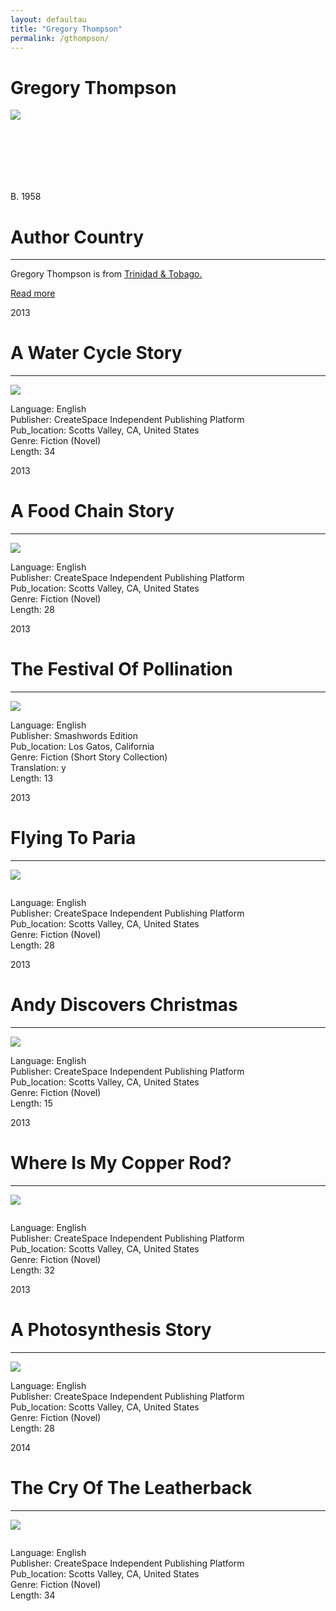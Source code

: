 ```yaml
---
layout: defaultau
title: "Gregory Thompson"
permalink: /gthompson/
---
```


<div class="content">
    <h1>Gregory Thompson</h1>
    <div class="quote">
        <div><img src="https://bocas.wpenginepowered.com/wp-content/uploads/2021/02/0010_Gregory-Thompson.jpg" class="logo"></div>
    </div>
    <div class="timeline">
        <div style="padding-bottom:100px;"></div>
        <div class="block">
            <div class="date right"><p class="right"> B. 1958 </p></div>
            <div class="dot"></div>
            <div class="left first">
            <div class="author_country">
                <h1>Author Country</h1><hr>
        <div class="aclocation">     <p>Gregory Thompson is from <a href="{{ site.baseurl }}/3">Trinidad & Tobago.</a></p> </div>
        <div class="acreadmore">     <a href="#" target="_blank">Read more</a></div>
            </div>
            </div>
        </div>
        <div class="block">
            <div class="date left"><p class="left">2013</p></div>
            <div class="dot"></div>
            <div class="right">
                <h1>A Water Cycle Story</h1><hr>
                <p><img src="https://images-na.ssl-images-amazon.com/images/I/61BeacB+chL._SY498_BO1,204,203,200_.jpg"></p>
 			<p> Language: English <br/>
                Publisher: CreateSpace Independent Publishing Platform <br/>
                Pub_location: Scotts Valley, CA, United States <br/>
                Genre: Fiction (Novel) <br/>
                Length: 34 <br/>                </p>
            </div>
        </div>
        <div class="block">
            <div class="date right"><p class="right">2013</p></div>
            <div class="dot"></div>
            <div class="left">
                <h1>A Food Chain Story</h1><hr>
                <p><img src="https://images-na.ssl-images-amazon.com/images/I/618zM1P8SYL._SY498_BO1,204,203,200_.jpg"></p>
                <p> Language: English <br/>
                Publisher: CreateSpace Independent Publishing Platform <br/>
                Pub_location: Scotts Valley, CA, United States <br/>
                Genre: Fiction (Novel) <br/>
                Length: 28 <br/>                </p>
               </div>
       		   </div>
  <div class="block">
            <div class="date left"><p class="left">2013</p></div>
            <div class="dot"></div>
            <div class="right">
                <h1>The Festival Of Pollination</h1><hr>
                <p><img src="https://images-na.ssl-images-amazon.com/images/I/61FDr7pzdgL._SX218_BO1,204,203,200_QL40_FMwebp_.jpg"></p>
                 <p> Language: English <br/>
                Publisher: Smashwords Edition <br/>
                Pub_location: Los Gatos, California <br/>
                Genre: Fiction (Short Story Collection) <br/>
                 Translation: y <br/>
                Length: 13 <br/>                </p>
               </div>
       		   </div>
   <div class="block">
            <div class="date right"><p class="right">2013</p></div>
            <div class="dot"></div>
            <div class="left">
                <h1>Flying To Paria</h1><hr>
                <p><img src="https://images-na.ssl-images-amazon.com/images/I/51YT0WzkJAL._SY498_BO1,204,203,200_.jpg"></p>
               <p><img src=""></p>
                <p> Language: English <br/>
                Publisher: CreateSpace Independent Publishing Platform <br/>
                Pub_location: Scotts Valley, CA, United States <br/>
                Genre: Fiction (Novel) <br/>
                Length: 28 <br/>                </p>
               </div>
       		   </div>
<div class="block">
            <div class="date left"><p class="left">2013</p></div>
            <div class="dot"></div>
            <div class="right">
                <h1>Andy Discovers Christmas</h1><hr>
                <p><img src="https://images-na.ssl-images-amazon.com/images/I/515qVoNNETL._SY498_BO1,204,203,200_.jpg"></p>
                <p> Language: English <br/>
                Publisher: CreateSpace Independent Publishing Platform <br/>
                Pub_location: Scotts Valley, CA, United States <br/>
                Genre: Fiction (Novel) <br/>
                Length: 15 <br/>                </p>
               </div>
       		   </div>
    <div class="block">
            <div class="date right"><p class="right">2013</p></div>
            <div class="dot"></div>
            <div class="left">
                <h1>Where Is My Copper Rod?</h1><hr>
                <p><img src="https://images-eu.ssl-images-amazon.com/images/I/51GDzdelrsL._SX218_BO1,204,203,200_QL40_ML2_.jpg"></p>
               <p><img src=""></p>
               <p> Language: English <br/>
                Publisher: CreateSpace Independent Publishing Platform <br/>
                Pub_location: Scotts Valley, CA, United States <br/>
                Genre: Fiction (Novel) <br/>
                Length: 32 <br/>                </p>
               </div>
       		   </div>
     <div class="block">
            <div class="date left"><p class="left">2013</p></div>
            <div class="dot"></div>
            <div class="right">
                <h1>A Photosynthesis Story</h1><hr>
                <p><img src="https://images-na.ssl-images-amazon.com/images/I/51fGnFidIFL._SX218_BO1,204,203,200_QL40_FMwebp_.jpg"></p>
               <p> Language: English <br/>
                Publisher: CreateSpace Independent Publishing Platform <br/>
                Pub_location: Scotts Valley, CA, United States <br/>
                Genre: Fiction (Novel) <br/>
                Length: 28 <br/>                </p>
               </div>
       		   </div>
 <div class="block">
            <div class="date right"><p class="right">2014</p></div>
            <div class="dot"></div>
            <div class="left">
                <h1>The Cry Of The Leatherback</h1><hr>
                <p><img src="https://images-na.ssl-images-amazon.com/images/I/61z1d081WjL._SX218_BO1,204,203,200_QL40_FMwebp_.jpg"></p>
               <p><img src=""></p>
              <p> Language: English <br/>
                Publisher: CreateSpace Independent Publishing Platform <br/>
                Pub_location: Scotts Valley, CA, United States <br/>
                Genre: Fiction (Novel) <br/>
                Length: 34 <br/>                </p>
               </div>
       		   </div>
  <!-- partial -->
<script src='https://cdnjs.cloudflare.com/ajax/libs/jquery/3.1.1/jquery.min.js'></script><script  src="{{ site.baseurl }}/assets/js/authorscript.js"></script>